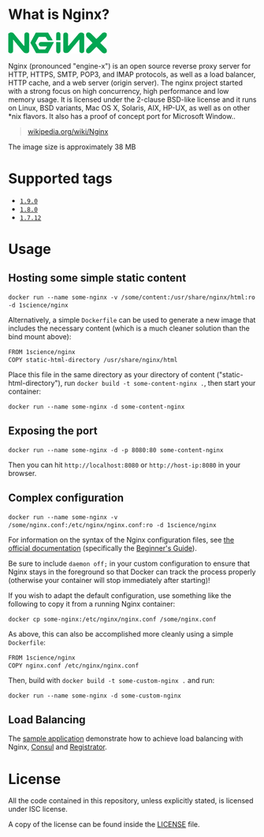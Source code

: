 
# What is Nginx?

![logo](https://raw.githubusercontent.com/1science/docker-nginx/latest/logo.png)

Nginx (pronounced "engine-x") is an open source reverse proxy server for HTTP, HTTPS, SMTP, POP3, and IMAP protocols, as well as a load balancer, HTTP cache, and a web server (origin server). The nginx project started with a strong focus on high concurrency, high performance and low memory usage. It is licensed under the 2-clause BSD-like license and it runs on Linux, BSD variants, Mac OS X, Solaris, AIX, HP-UX, as well as on other *nix flavors. It also has a proof of concept port for Microsoft Window..

> [wikipedia.org/wiki/Nginx](https://en.wikipedia.org/wiki/Nginx)

The image size is approximately 38 MB

# Supported tags

-	[ `1.9.0` ](https://github.com/1science/docker-nginx/tree/1.9.0)
-	[ `1.8.0` ](https://github.com/1science/docker-nginx/tree/1.8.0)
-	[ `1.7.12` ](https://github.com/1science/docker-nginx/tree/1.7.12)

# Usage

## Hosting some simple static content

```
docker run --name some-nginx -v /some/content:/usr/share/nginx/html:ro -d 1science/nginx
```

Alternatively, a simple `Dockerfile` can be used to generate a new image that includes the necessary content (which is a much cleaner solution than the bind mount above):

```
FROM 1science/nginx
COPY static-html-directory /usr/share/nginx/html
```

Place this file in the same directory as your directory of content ("static-html-directory"), run `docker build -t some-content-nginx .`, then start your container:

```
docker run --name some-nginx -d some-content-nginx
```

## Exposing the port

```
docker run --name some-nginx -d -p 8080:80 some-content-nginx
```

Then you can hit `http://localhost:8080` or `http://host-ip:8080` in your browser.

## Complex configuration

```
docker run --name some-nginx -v /some/nginx.conf:/etc/nginx/nginx.conf:ro -d 1science/nginx
```

For information on the syntax of the Nginx configuration files, see [the official documentation](http://nginx.org/en/docs/) (specifically the [Beginner's Guide](http://nginx.org/en/docs/beginners_guide.html#conf_structure)).

Be sure to include `daemon off;` in your custom configuration to ensure that Nginx stays in the foreground so that Docker can track the process properly (otherwise your container will stop immediately after starting)!

If you wish to adapt the default configuration, use something like the following to copy it from a running Nginx container:

```
docker cp some-nginx:/etc/nginx/nginx.conf /some/nginx.conf
```

As above, this can also be accomplished more cleanly using a simple `Dockerfile`:

```
FROM 1science/nginx
COPY nginx.conf /etc/nginx/nginx.conf
```

Then, build with `docker build -t some-custom-nginx .` and run:

```
docker run --name some-nginx -d some-custom-nginx
```

## Load Balancing

The [sample application](sample) demonstrate how to achieve load balancing with Nginx, [Consul](https://www.consul.io/) and [Registrator](http://progrium.com/blog/2014/09/10/automatic-docker-service-announcement-with-registrator/).


# License

All the code contained in this repository, unless explicitly stated, is
licensed under ISC license.

A copy of the license can be found inside the [LICENSE](LICENSE) file.